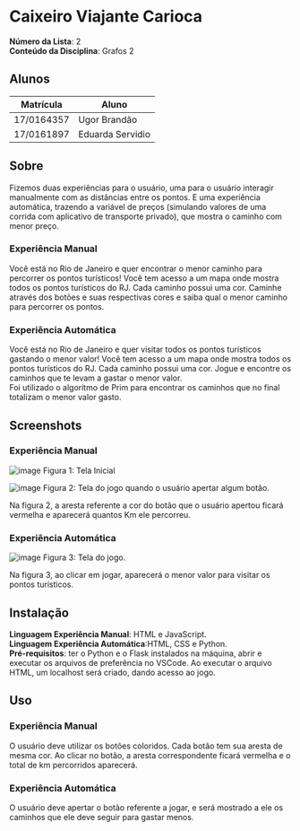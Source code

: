 

# Caixeiro Viajante Carioca

**Número da Lista**: 2 <br>
**Conteúdo da Disciplina**: Grafos 2

## Alunos
|Matrícula | Aluno |
| -- | -- |
| 17/0164357  |  Ugor Brandão |
| 17/0161897 | Eduarda Servidio |

## Sobre  
Fizemos duas experiências para o usuário, uma para o usuário interagir manualmente com as distâncias entre os pontos. E uma experiência automática, trazendo a variável de preços (simulando valores de uma corrida com aplicativo de transporte privado), que mostra o caminho com menor preço.

### Experiência Manual
Você está no Rio de Janeiro e quer encontrar o menor caminho para percorrer os pontos turísticos! Você tem acesso a um mapa onde mostra todos os pontos turísticos do RJ. Cada caminho possui uma cor. Caminhe através dos botões e suas respectivas cores e saiba qual o menor caminho para percorrer os pontos.

### Experiência Automática
Você está no Rio de Janeiro e quer visitar todos os pontos turísticos gastando o menor valor! Você tem acesso a um mapa onde mostra todos os pontos turísticos do RJ. Cada caminho possui uma cor. Jogue e encontre os caminhos que te levam a gastar o menor valor. <br> Foi utilizado o algoritmo de Prim para encontrar os caminhos que no final totalizam o menor valor gasto.

## Screenshots
### Experiência Manual
![image](https://user-images.githubusercontent.com/52542729/154977138-6d7341b9-6119-4f84-96c2-ff86e8dc39a9.png)
Figura 1: Tela Inicial

![image](https://user-images.githubusercontent.com/52542729/154977350-6631ab17-5cfc-4c3d-b63b-e09ea2c8b823.png)
Figura 2: Tela do jogo quando o usuário apertar algum botão.<br>

Na figura 2, a aresta referente a cor do botão que o usuário apertou ficará vermelha e aparecerá quantos Km ele percorreu.

### Experiência Automática
![image](https://user-images.githubusercontent.com/52542729/154973454-1409e85d-6a45-4a02-9f22-55d3ecf43af7.png)
Figura 3: Tela do jogo. <br>

Na figura 3, ao clicar em jogar, aparecerá o menor valor para visitar os pontos turísticos.

## Instalação 
**Linguagem Experiência Manual**: HTML e JavaScript. <br>
**Linguagem Experiência Automática**:HTML, CSS e Python. <br>
**Pré-requisitos**: ter o Python e o Flask instalados na máquina, abrir e executar os arquivos de preferência no VSCode. Ao executar o arquivo HTML, um localhost será criado, dando acesso ao jogo.

## Uso
### Experiência Manual
O usuário deve utilizar os botões coloridos. Cada botão tem sua aresta de mesma cor. Ao clicar no botão, a aresta correspondente ficará vermelha e o total de km percorridos aparecerá.

### Experiência Automática

O usuário deve apertar o botão referente a jogar, e será mostrado a ele os caminhos que ele deve seguir para gastar menos.
